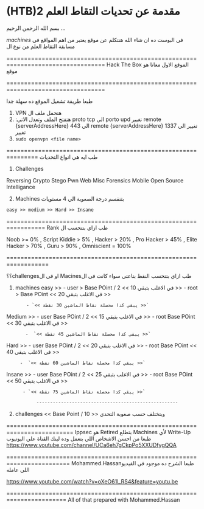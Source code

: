 # (HTB)مقدمة عن تحديات التقاط العلم 2 


بسم الله الرحمن الرحيم ...

*machines* في البوست ده ان شاء الله هنتكلم عن موقع يعتبر من اهم المواقع في مسابقة التقاط العلم من نوع ال 


==================================================================================
 Hack The Box الموقع الاول معانا هو موقع 

==================================================================================

طبعا طريقة تشغيل الموقع ده سهلة جدا 
1. VPN هتحمل ملف ال 
2. :هتفتح الملف وتعدل الاتي 
 proto tcp الي porto upd تغيير
 remote {serverAddressHere} 443 الي remote {serverAddressHere} 1337 تغيير
 <tls-crypt> الي <tls-auth> تغيير 
3. `sudo openvpn <file name>`

===============================================================
طب ايه هي انواع التحديات 

1. Challenges 

Reversing
Crypto
Stego
Pwn
Web
Misc
Forensics
Mobile
Open Source Intelligance

2. Machines 
بتنقسم درجة الصعوبة الي 4 مستويات 

`easy >> medium >> Hard >> Insane`

=================================================================
Rank طب ازاي بتتحسب ال

Noob >= 0% ,
Script Kiddie > 5% ,
Hacker > 20% ,
Pro Hacker > 45% ,
Elite Hacker > 70% ,
Guru > 90% , 
Omniscient = 100%

==================================================================

  ؟؟challengesاو في ال Macinesطب ازاي بتتحسب النقط بتاعتي سواء كانت في ال

1. machines
   easy >> 
          - user > Base POint / 2   << في الاغلب بتبقي 10 >> 
           - root > Base POint       << في الاغلب بتبقي 20 >>
           
           - `<< يبقي كدا محصلة نقاط الماشين 30 نقطة >>`
  
  Medium >> 
          - user Base POint / 2   << في الاغلب بتبقي 15 >> 
           - root Base POint       << في الاغلب بتبقي 30 >>
           
           -  `<< يبقي كدا محصلة نقاط الماشين 45 نقطة >>`

   Hard >> 
          - user Base POint / 2   << في الاغلب بتبقي 20 >> 
           - root Base POint       << في الاغلب بتبقي 40 >>
           
         -  `<< يبقي كدا محصلة نقاط الماشين 60 نقطة >>`

  Insane >> 
          - user Base POint / 2   << في الاغلب بتبقي 25 >> 
           - root Base POint       << في الاغلب بتبقي 50 >>
           
          - `<< يبقي كدا محصلة نقاط الماشين 75 نقطة >>`

               ----------------------------------------------------
2. challenges 
           << Base Point / 10 >>
    وبتختلف حسب صعوبة التحدي


=========================================================================
 Ippsec هو Retired بتطلع Machines لأي Write-Up طبعا من احسن الاشخاص اللي بتعمل
 وده لينك القناة علي اليوتيوب 
https://www.youtube.com/channel/UCa6eh7gCkpPo5XXUDfygQQA

========================================================================
Mohammed.Hassanطبعا الشرح ده موجود في الفيديو اللي عامله

https://www.youtube.com/watch?v=oXeO61l_RS4&feature=youtu.be

=======================================================================
All of that prepared with Mohammed.Hassan


